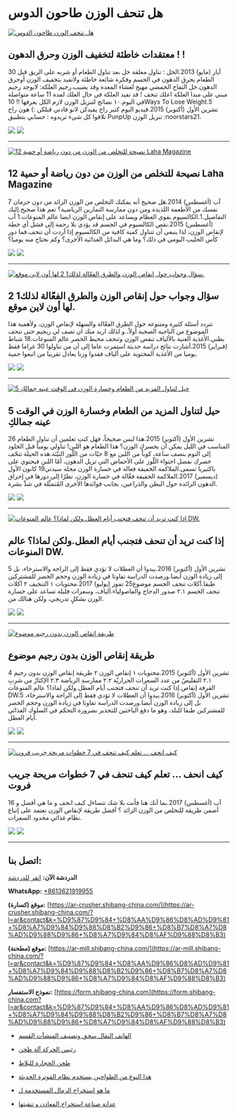 # هل تنحف الوزن طاحون الدوس

<a href="https://swt.shibang-china.com/?l=ar&img&k=%D9%87%D9%84+%D8%AA%D9%86%D8%AD%D9%81+%D8%A7%D9%84%D9%88%D8%B2%D9%86+%D8%B7%D8%A7%D8%AD%D9%88%D9%86+%D8%A7%D9%84%D8%AF%D9%88%D8%B3" target="_blank">![هل تنحف الوزن طاحون الدوس](http://static.shibang-china.com/all-800x300/835.jpg)</a>

## معتقدات خاطئة لتخفيف الوزن وحرق الدهون ! !
30 أيار (مايو) 2013.الخل : تناول معلقة خل بعد تناول الطعام أو شربه على الريق قبل الطعام يحرق الدهون في الجسم وفكرة شائعة خاطئة ولاتفيد بتخفيف الوزن أوحرق الدهون.خل التفاح الحمضي مهيج لغشاء المعدة وقد يصيب.رجيم العلكة: لايوجد رجيم مبني على مبدا العلكة اعلك تنحف ! قد تفيد العلكة في حال العلك لمدة 11 ساعة متواصلة في اليوم.١٠ نصائح لتنزيل الوزن لازم الكل يعرفها !! 10Ways To Lose Weight.5 تشرين الأول (أكتوبر) 2015.فيديو اليوم كتير راح يفيدكن لانو فادني قبلكن :) هون راح تلاقوا كل شيء تريدوه : حسابي بتطبيق PunpUp تنزيل الوزن :noorstars21.


<a href="https://whatsapp.shibangsoft.com/WhatsApp.php" target="_blank" title="WhatsApp">![](http://static.shibang-china.com/icon/whatsapp.png)</a> <a href="https://swt.shibang-china.com/?l=ar&icon&k=%D9%87%D9%84+%D8%AA%D9%86%D8%AD%D9%81+%D8%A7%D9%84%D9%88%D8%B2%D9%86+%D8%B7%D8%A7%D8%AD%D9%88%D9%86+%D8%A7%D9%84%D8%AF%D9%88%D8%B3" target="_blank">![](http://static.shibang-china.com/icon/chat-ar.png)</a>

---

<a href="https://swt.shibang-china.com/?l=ar&img&k=%D9%87%D9%84+%D8%AA%D9%86%D8%AD%D9%81+%D8%A7%D9%84%D9%88%D8%B2%D9%86+%D8%B7%D8%A7%D8%AD%D9%88%D9%86+%D8%A7%D9%84%D8%AF%D9%88%D8%B3" target="_blank">![12 نصيحة للتخلص من الوزن من دون رياضة أو حمية Laha Magazine](http://static.shibang-china.com/all-800x300/213.jpg)</a>

## 12 نصيحة للتخلص من الوزن من دون رياضة أو حمية Laha Magazine
7 آب (أغسطس) 2014.هل صحيح أنه يمكنك التخلص من الوزن الزائد من دون حرمان نفسك من الأطعمة اللذيذة ومن دون ممارسة التمارين الرياضية؟ نعم هذا صحيح.إليك التفاصيل.1.الكالسيوم يقوي العظام ويساعد على إنقاص الوزن ايضا عالم المنوعات.1 آب (أغسطس) 2015.نقص الكالسيوم في الجسم قد يؤدي بلا رحمة إلى فشل أي خطة لإنقاص الوزن، لذا ينبغي أن تتناول كمية كافية من الكالسيوم إذا أردت أن تنحف.فما دور كأس الحليب اليومي في ذلك؟ وما هي البدائل الغذائية الأخرى؟ وكم نحتاج منه يوميا؟


<a href="https://whatsapp.shibangsoft.com/WhatsApp.php" target="_blank" title="WhatsApp">![](http://static.shibang-china.com/icon/whatsapp.png)</a> <a href="https://swt.shibang-china.com/?l=ar&icon&k=%D9%87%D9%84+%D8%AA%D9%86%D8%AD%D9%81+%D8%A7%D9%84%D9%88%D8%B2%D9%86+%D8%B7%D8%A7%D8%AD%D9%88%D9%86+%D8%A7%D9%84%D8%AF%D9%88%D8%B3" target="_blank">![](http://static.shibang-china.com/icon/chat-ar.png)</a>

---

<a href="https://swt.shibang-china.com/?l=ar&img&k=%D9%87%D9%84+%D8%AA%D9%86%D8%AD%D9%81+%D8%A7%D9%84%D9%88%D8%B2%D9%86+%D8%B7%D8%A7%D8%AD%D9%88%D9%86+%D8%A7%D9%84%D8%AF%D9%88%D8%B3" target="_blank">![سؤال وجواب حول إنقاص الوزن والطرق الفعّالة لذلك1 2 لها أون لاين موقع.](http://static.shibang-china.com/all-800x300/1081.jpg)</a>

## سؤال وجواب حول إنقاص الوزن والطرق الفعّالة لذلك1 2 لها أون لاين موقع.
تتردد أسئلة كثيرة ومتنوعة حول الطرق الفعّالة والسهلة لإنقاص الوزن، ولأهمية هذا الموضوع من الناحية الصحية أولاً،.و لذلك اريد منك ان تصف لي ريجيم حتى تنحف بطني.الأغذية الغنية بالألياف تنقص الوزن وتنحف محيط الخصر عالم المنوعات.18 شباط (فبراير) 2015.أشارت نتائج دراسة حديثة استمرت عاما إلى أن من تناولوا 30 غراما فقط يوميا من الأغذية المحتوية على ألياف فقدوا وزنا يعادل تقريبا من اتبعوا حمية.


<a href="https://whatsapp.shibangsoft.com/WhatsApp.php" target="_blank" title="WhatsApp">![](http://static.shibang-china.com/icon/whatsapp.png)</a> <a href="https://swt.shibang-china.com/?l=ar&icon&k=%D9%87%D9%84+%D8%AA%D9%86%D8%AD%D9%81+%D8%A7%D9%84%D9%88%D8%B2%D9%86+%D8%B7%D8%A7%D8%AD%D9%88%D9%86+%D8%A7%D9%84%D8%AF%D9%88%D8%B3" target="_blank">![](http://static.shibang-china.com/icon/chat-ar.png)</a>

---

<a href="https://swt.shibang-china.com/?l=ar&img&k=%D9%87%D9%84+%D8%AA%D9%86%D8%AD%D9%81+%D8%A7%D9%84%D9%88%D8%B2%D9%86+%D8%B7%D8%A7%D8%AD%D9%88%D9%86+%D8%A7%D9%84%D8%AF%D9%88%D8%B3" target="_blank">![5 حيل لتناول المزيد من الطعام وخسارة الوزن في الوقت عينه جمالكِ](http://static.shibang-china.com/all-800x300/1060.jpg)</a>

## 5 حيل لتناول المزيد من الطعام وخسارة الوزن في الوقت عينه جمالكِ
26 تشرين الأول (أكتوبر) 2015.هذا ليس صحيحاً، فهل كنتِ تعلمين أن تناول الطعام المناسب في الليل يمكن أن يخسركِ الوزن؟ هذا الطعام هو اللبن! تناولي يومياً قبل الخلود إلى النوم بنصف ساعة، كوباً من اللبن مع 8 حبّات من اللّوز النيّئة.هذه الحيلة تنحّف خصركِ بفضل احتواء اللّوز على الأحماض التي تزيل الدهون، أمّا اللبن فيحتوي على باكتيريا تسمى.الملاكمة الخفيفة فعالة في خسارة الوزن مجلة سيدتي19 كانون الأول (ديسمبر) 2017.الملاكمة الخفيفة فعَّالة في خسارة الوزن، نظرًا إلى دورها في إحراق الدهون الزائدة حول البطن والذراعين، بجانب فوائدها الأخرى المُتمثِّلة في شدِّ بشرة.


<a href="https://whatsapp.shibangsoft.com/WhatsApp.php" target="_blank" title="WhatsApp">![](http://static.shibang-china.com/icon/whatsapp.png)</a> <a href="https://swt.shibang-china.com/?l=ar&icon&k=%D9%87%D9%84+%D8%AA%D9%86%D8%AD%D9%81+%D8%A7%D9%84%D9%88%D8%B2%D9%86+%D8%B7%D8%A7%D8%AD%D9%88%D9%86+%D8%A7%D9%84%D8%AF%D9%88%D8%B3" target="_blank">![](http://static.shibang-china.com/icon/chat-ar.png)</a>

---

<a href="https://swt.shibang-china.com/?l=ar&img&k=%D9%87%D9%84+%D8%AA%D9%86%D8%AD%D9%81+%D8%A7%D9%84%D9%88%D8%B2%D9%86+%D8%B7%D8%A7%D8%AD%D9%88%D9%86+%D8%A7%D9%84%D8%AF%D9%88%D8%B3" target="_blank">![إذا كنت تريد أن تنحف فتجنب أيام العطل.ولكن لماذا؟ عالم المنوعات DW.](http://static.shibang-china.com/all-800x300/162.jpg)</a>

## إذا كنت تريد أن تنحف فتجنب أيام العطل.ولكن لماذا؟ عالم المنوعات DW.
5 تشرين الأول (أكتوبر) 2016.يبدوا أن العطلات لا تؤدي فقط إلى الراحة والاسترخاء، بل إلى زيادة الوزن أيضا.ورصدت الدراسة تفاوتا في زيادة الوزن وحجم الخصر للمشتركين طبقا.أكلات تنحف الجسم موضوع25 تموز (يوليو) 2017.محتويات ١ التنحيف ٢ أكلات تنحف الجسم ٢.١ صدور الدجاج والفاصولياء.ألياف، وسعرات قليلة تساعد على خسارة الوزن بشكلٍ تدريجي، ولكن هنالك من.


<a href="https://whatsapp.shibangsoft.com/WhatsApp.php" target="_blank" title="WhatsApp">![](http://static.shibang-china.com/icon/whatsapp.png)</a> <a href="https://swt.shibang-china.com/?l=ar&icon&k=%D9%87%D9%84+%D8%AA%D9%86%D8%AD%D9%81+%D8%A7%D9%84%D9%88%D8%B2%D9%86+%D8%B7%D8%A7%D8%AD%D9%88%D9%86+%D8%A7%D9%84%D8%AF%D9%88%D8%B3" target="_blank">![](http://static.shibang-china.com/icon/chat-ar.png)</a>

---

<a href="https://swt.shibang-china.com/?l=ar&img&k=%D9%87%D9%84+%D8%AA%D9%86%D8%AD%D9%81+%D8%A7%D9%84%D9%88%D8%B2%D9%86+%D8%B7%D8%A7%D8%AD%D9%88%D9%86+%D8%A7%D9%84%D8%AF%D9%88%D8%B3" target="_blank">![طريقة إنقاص الوزن بدون رجيم موضوع](http://static.shibang-china.com/all-800x300/532.jpg)</a>

## طريقة إنقاص الوزن بدون رجيم موضوع
4 تشرين الأول (أكتوبر) 2015.محتويات ١ إنقاص الوزن ٢ طريقة إنقاص الوزن بدون رجيم ٢.١ التقليصُ من عدد السعرات الحراريّة ٢.٢ ممارسةِ الرياضة ٢.٣ الإكثارُ من شربِ القرفة إنقاص.إذا كنت تريد أن تنحف فتجنب أيام العطل.ولكن لماذا؟ عالم المنوعات DW.5 تشرين الأول (أكتوبر) 2016.يبدوا أن العطلات لا تؤدي فقط إلى الراحة والاسترخاء، بل إلى زيادة الوزن أيضا.ورصدت الدراسة تفاوتا في زيادة الوزن وحجم الخصر للمشتركين طبقا للبلد، وهو ما دفع الباحثين للتحذير بضرورة التحكم في السلوك الغذائي أيام العطل.


<a href="https://whatsapp.shibangsoft.com/WhatsApp.php" target="_blank" title="WhatsApp">![](http://static.shibang-china.com/icon/whatsapp.png)</a> <a href="https://swt.shibang-china.com/?l=ar&icon&k=%D9%87%D9%84+%D8%AA%D9%86%D8%AD%D9%81+%D8%A7%D9%84%D9%88%D8%B2%D9%86+%D8%B7%D8%A7%D8%AD%D9%88%D9%86+%D8%A7%D9%84%D8%AF%D9%88%D8%B3" target="_blank">![](http://static.shibang-china.com/icon/chat-ar.png)</a>

---

<a href="https://swt.shibang-china.com/?l=ar&img&k=%D9%87%D9%84+%D8%AA%D9%86%D8%AD%D9%81+%D8%A7%D9%84%D9%88%D8%B2%D9%86+%D8%B7%D8%A7%D8%AD%D9%88%D9%86+%D8%A7%D9%84%D8%AF%D9%88%D8%B3" target="_blank">![كيف انحف … تعلم كيف تنحف في 7 خطوات مريحة جريب فروت](http://static.shibang-china.com/all-800x300/1445.jpg)</a>

## كيف انحف … تعلم كيف تنحف في 7 خطوات مريحة جريب فروت
16 آب (أغسطس) 2017.بما أنك هنا فأنت بلا شك تتساءل كيف انحف و ما هي أفضل و أضمن طريقة للتخلص من الوزن الزائد ؟ أفضل طريقة لإنقاص الوزن تعتمد على إتباع نظام غذائي محدود السعرات.

<a href="https://whatsapp.shibangsoft.com/WhatsApp.php" target="_blank" title="WhatsApp">![](http://static.shibang-china.com/icon/whatsapp.png)</a> <a href="https://swt.shibang-china.com/?l=ar&icon&k=%D9%87%D9%84+%D8%AA%D9%86%D8%AD%D9%81+%D8%A7%D9%84%D9%88%D8%B2%D9%86+%D8%B7%D8%A7%D8%AD%D9%88%D9%86+%D8%A7%D9%84%D8%AF%D9%88%D8%B3" target="_blank">![](http://static.shibang-china.com/icon/chat-ar.png)</a>

---
## اتصل بنا:

**الدردشة الآن:** [انقر للدردشة](https://swt.shibang-china.com?l=ar&contact&k=%D9%87%D9%84+%D8%AA%D9%86%D8%AD%D9%81+%D8%A7%D9%84%D9%88%D8%B2%D9%86+%D8%B7%D8%A7%D8%AD%D9%88%D9%86+%D8%A7%D9%84%D8%AF%D9%88%D8%B3)

**WhatsApp:**  [+8613621919955](https://whatsapp.shibangsoft.com/WhatsApp.php)

**موقع (كسارة):** [https://ar-crusher.shibang-china.com/](https://ar-crusher.shibang-china.com/?l=ar&contact&k=%D9%87%D9%84+%D8%AA%D9%86%D8%AD%D9%81+%D8%A7%D9%84%D9%88%D8%B2%D9%86+%D8%B7%D8%A7%D8%AD%D9%88%D9%86+%D8%A7%D9%84%D8%AF%D9%88%D8%B3)

**موقع (مطحنة):** [https://ar-mill.shibang-china.com/](https://ar-mill.shibang-china.com/?l=ar&contact&k=%D9%87%D9%84+%D8%AA%D9%86%D8%AD%D9%81+%D8%A7%D9%84%D9%88%D8%B2%D9%86+%D8%B7%D8%A7%D8%AD%D9%88%D9%86+%D8%A7%D9%84%D8%AF%D9%88%D8%B3)

**نموذج الاستفسار:** [https://form.shibang-china.com](https://form.shibang-china.com?l=ar&contact&k=%D9%87%D9%84+%D8%AA%D9%86%D8%AD%D9%81+%D8%A7%D9%84%D9%88%D8%B2%D9%86+%D8%B7%D8%A7%D8%AD%D9%88%D9%86+%D8%A7%D9%84%D8%AF%D9%88%D8%B3)

* [الهاتف النقال سحق وتصنيف المنشآت القسم](../24/%D8%A7%D9%84%D9%87%D8%A7%D8%AA%D9%81%20%D8%A7%D9%84%D9%86%D9%82%D8%A7%D9%84%20%D8%B3%D8%AD%D9%82%20%D9%88%D8%AA%D8%B5%D9%86%D9%8A%D9%81%20%D8%A7%D9%84%D9%85%D9%86%D8%B4%D8%A2%D8%AA%20%D8%A7%D9%84%D9%82%D8%B3%D9%85.md)

* [رئيس الحركة آلة طحن](../24/%D8%B1%D8%A6%D9%8A%D8%B3%20%D8%A7%D9%84%D8%AD%D8%B1%D9%83%D8%A9%20%D8%A2%D9%84%D8%A9%20%D8%B7%D8%AD%D9%86.md)

* [طحن الحجارة للبلاط](../23/%D8%B7%D8%AD%D9%86%20%D8%A7%D9%84%D8%AD%D8%AC%D8%A7%D8%B1%D8%A9%20%D9%84%D9%84%D8%A8%D9%84%D8%A7%D8%B7.md)

* [هذا النوع من الطواحين يستخدم نظام الفوترة الحديثة](../22/%D9%87%D8%B0%D8%A7%20%D8%A7%D9%84%D9%86%D9%88%D8%B9%20%D9%85%D9%86%20%D8%A7%D9%84%D8%B7%D9%88%D8%A7%D8%AD%D9%8A%D9%86%20%D9%8A%D8%B3%D8%AA%D8%AE%D8%AF%D9%85%20%D9%86%D8%B8%D8%A7%D9%85%20%D8%A7%D9%84%D9%81%D9%88%D8%AA%D8%B1%D8%A9%20%D8%A7%D9%84%D8%AD%D8%AF%D9%8A%D8%AB%D8%A9.md)

* [ما هو استخراج الرمال المستخدمة ل](../23/%D9%85%D8%A7%20%D9%87%D9%88%20%D8%A7%D8%B3%D8%AA%D8%AE%D8%B1%D8%A7%D8%AC%20%D8%A7%D9%84%D8%B1%D9%85%D8%A7%D9%84%20%D8%A7%D9%84%D9%85%D8%B3%D8%AA%D8%AE%D8%AF%D9%85%D8%A9%20%D9%84.md)

* [عدانة صناعة استخراج المعادن و تنقيتها](../22/%D8%B9%D8%AF%D8%A7%D9%86%D8%A9%20%D8%B5%D9%86%D8%A7%D8%B9%D8%A9%20%D8%A7%D8%B3%D8%AA%D8%AE%D8%B1%D8%A7%D8%AC%20%D8%A7%D9%84%D9%85%D8%B9%D8%A7%D8%AF%D9%86%20%D9%88%20%D8%AA%D9%86%D9%82%D9%8A%D8%AA%D9%87%D8%A7.md)